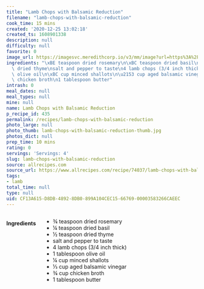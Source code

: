 ```yaml
---
title: "Lamb Chops with Balsamic Reduction"
filename: "lamb-chops-with-balsamic-reduction"
cook_time: 15 mins
created: '2020-12-25 13:02:18'
created_ts: 1608901338
description: null
difficulty: null
favorite: 0
image_url: https://imagesvc.meredithcorp.io/v3/mm/image?url=https%3A%2F%2Fimages.media-allrecipes.com%2Fuserphotos%2F31252.jpg&q=85
ingredients: "\xBE teaspoon dried rosemary\n\xBC teaspoon dried basil\n\xBD teaspoon\
  \ dried thyme\nsalt and pepper to taste\n4 lamb chops (3/4 inch thick)\n1 tablespoon\
  \ olive oil\n\xBC cup minced shallots\n\u2153 cup aged balsamic vinegar\n\xBE cup\
  \ chicken broth\n1 tablespoon butter"
intrash: 0
meal_dates: null
meal_types: null
mine: null
name: Lamb Chops with Balsamic Reduction
p_recipe_id: 435
permalink: /recipes/lamb-chops-with-balsamic-reduction
photo_large: null
photo_thumb: lamb-chops-with-balsamic-reduction-thumb.jpg
photos_dict: null
prep_time: 10 mins
rating: 0
servings: 'Servings: 4'
slug: lamb-chops-with-balsamic-reduction
source: allrecipes.com
source_url: https://www.allrecipes.com/recipe/74037/lamb-chops-with-balsamic-reduction/
tags:
- lamb
total_time: null
type: null
uid: CF13A615-D8DB-4892-8DB0-899A104CEC15-66769-00003583266CAEEC
---
```

<div class="large-8 medium-7 columns" id="writeup">	</div><!-- #writeup -->
</div><!-- #row-one -->
<div class="row" id="row-two">	<div class="medium-4 small-5 columns" id="ingredients"><h4>Ingredients</h4><div class="box box-ingredients content"><ul>
<li>¾ teaspoon dried rosemary</li>
<li>¼ teaspoon dried basil</li>
<li>½ teaspoon dried thyme</li>
<li>salt and pepper to taste</li>
<li>4 lamb chops (3/4 inch thick)</li>
<li>1 tablespoon olive oil</li>
<li>¼ cup minced shallots</li>
<li>⅓ cup aged balsamic vinegar</li>
<li>¾ cup chicken broth</li>
<li>1 tablespoon butter</li>
</ul>
</div>	</div>	<div class="medium-6 small-7 columns" id="directions">	</div>